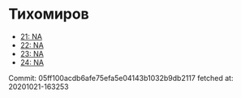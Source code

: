 # Тихомиров
- [21: NA](21.md)
- [22: NA](22.md)
- [23: NA](23.md)
- [24: NA](24.md)

Commit: 05ff100acdb6afe75efa5e04143b1032b9db2117
 fetched at: 20201021-163253
